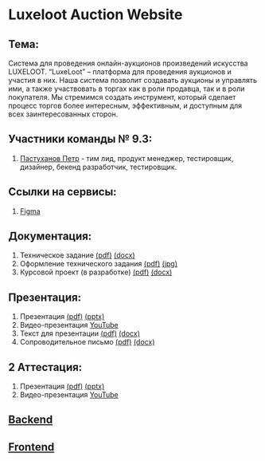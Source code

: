 # Luxeloot Auction Website
## Тема:
  Система для проведения онлайн-аукционов произведений искусства LUXELOOT. 
  “LuxeLoot” – платформа для проведения аукционов и участия в них. 
  Наша система позволит создавать аукционы и управлять ими, а также участвовать в торгах как в роли продавца, так и в роли покупателя. 
  Мы стремимся создать инструмент, который сделает процесс торгов более интересным, эффективным, и доступным для всех заинтересованных сторон.
## Участники команды № 9.3:
  1. [Пастуханов Петр](https://github.com/pastukhanov) - тим лид, продукт менеджер, тестировщик, дизайнер, бекенд разработчик, тестировщик.
## Ссылки на сервисы:
  1. [Figma](https://www.figma.com/design/i74pQfmnkfjxAXHNGFImgr/Untitled?node-id=0-1&t=EJphORzvjXYbcK9c-0)
## Документация:
  1. Техническое задание [(pdf)]() [(docx)](https://github.com/pastukhanov/auction_website/blob/master/docs/%D0%A2%D0%B5%D1%85%D0%BD%D0%B8%D1%87%D0%B5%D1%81%D0%BA%D0%BE%D0%B5_%D0%B7%D0%B0%D0%B4%D0%B0%D0%BD%D0%B8%D0%B5.docx)
  2. Оформление технического задания [(pdf)]() [(jpg)]()
  3. Курсовой проект (в разработке) [(pdf)]() [(docx)]()
## Презентация:
  1. Презентация [(pdf)](https://github.com/pastukhanov/auction_website/blob/master/docs/presentation.pdf) [(pptx)](https://github.com/pastukhanov/auction_website/blob/master/docs/presentation.pptx)
  2. Видео-презентация [YouTube](https://youtu.be/rojrodXkLsk)
  3. Текст для презентации [(pdf)]() [(docx)]()
  4. Cопроводительное письмо [(pdf)]() [(docx)]()

## 2 Аттестация:
  1. Презентация [(pdf)](https://github.com/pastukhanov/auction_website/blob/master/docs/presentation.pdf) [(pptx)](https://github.com/pastukhanov/auction_website/blob/master/docs/presentation.pptx)
  2. Видео-презентация [YouTube](https://youtu.be/rojrodXkLsk)

     
## [Backend](https://github.com/pastukhanov/backend_auction) 
## [Frontend](https://github.com/pastukhanov/frontend_auction)
